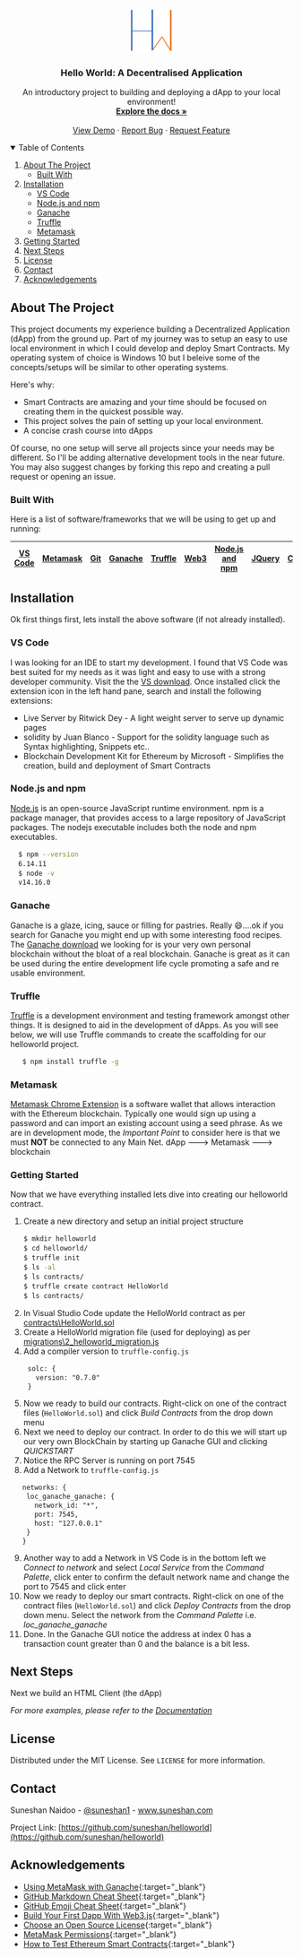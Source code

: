 <!-- PROJECT LOGO -->
<br />
<p align="center">
  <a href="">
    <img src="images/HWlogo.png" alt="Logo" width="80" height="80">
  </a>

  <h3 align="center">Hello World: A Decentralised Application</h3>

  <p align="center">
    An introductory project to building and deploying a dApp to your local environment!
    <br />
    <a href=""><strong>Explore the docs »</strong></a>
    <br />
    <br />
    <a href="">View Demo</a>
    ·
    <a href="">Report Bug</a>
    ·
    <a href="">Request Feature</a>
  </p>
</p>



<!-- TABLE OF CONTENTS -->
<details open="open">
  <summary>Table of Contents</summary>
  <ol>
    <li>
      <a href="#about-the-project">About The Project</a>
      <ul>
        <li><a href="#built-with">Built With</a></li>
      </ul>
    </li>
    <li>
      <a href="#installation">Installation</a>
      <ul>
        <li><a href="#vs-code">VS Code</a></li>
        <li><a href="#node.js-and-npm">Node.js and npm</a></li>
        <li><a href="#ganache">Ganache</a></li>
        <li><a href="#truffle">Truffle</a></li>
        <li><a href="#metamask">Metamask</a></li>
      </ul>
    </li>
    <li><a href="#getting-started">Getting Started</a></li>
    <li><a href="#next-steps">Next Steps</a></li>
    <li><a href="#license">License</a></li>
    <li><a href="#contact">Contact</a></li>
    <li><a href="#acknowledgements">Acknowledgements</a></li>
  </ol>
</details>



<!-- ABOUT THE PROJECT -->
## About The Project

This project documents my experience building a Decentralized Application (dApp) from the ground up. Part of my journey was to setup an easy to use local environment in which I could develop and deploy Smart Contracts. My operating system of choice is Windows 10 but I beleive some of the concepts/setups will be similar to other operating systems.

Here's why:
* Smart Contracts are amazing and your time should be focused on creating them in the quickest possible way. 
* This project solves the pain of setting up your local environment.
* A concise crash course into dApps

Of course, no one setup will serve all projects since your needs may be different. So I'll be adding alternative development tools in the near future. You may also suggest changes by forking this repo and creating a pull request or opening an issue.



### Built With

Here is a list of software/frameworks that we will be using to get up and running:

[VS Code](https://code.visualstudio.com/) | [Metamask](https://chrome.google.com/webstore/detail/metamask/nkbihfbeogaeaoehlefnkodbefgpgknn) | [Git](https://git-scm.com/downloads) | [Ganache](https://www.trufflesuite.com/ganache) | [Truffle](https://www.trufflesuite.com/truffle) | [Web3](https://web3js.readthedocs.io/en/v1.3.4/#) | [Node.js and npm](https://nodejs.org/en/) | [JQuery](https://jquery.com) | [Chrome](https://www.google.com/chrome/) 
----------------------------- | ------------------------------ | ------------------------- | ----------------------------- | ----------------------------- | ------------------------------ | ------------------------- | ----------------------------- | -----------------------------


## Installation

Ok first things first, lets install the above software (if not already installed).

### VS Code

I was looking for an IDE to start my development. I found that VS Code was best suited for my needs as it was light and easy to use with a strong developer community. Visit the the [VS download](https://code.visualstudio.com/docs/?dv=win64user). Once installed click the extension icon in the left hand pane, search and install the following extensions:
* Live Server by Ritwick Dey - A light weight server to serve up dynamic pages
* solidity by Juan Blanco - Support for the solidity language such as Syntax highlighting, Snippets etc..
* Blockchain Development Kit for Ethereum by Microsoft - Simplifies the creation, build and deployment of Smart Contracts

### Node.js and npm

[Node.js](https://nodejs.org/dist/v14.16.0/node-v14.16.0-x64.msi) is an open-source JavaScript runtime environment. npm is a package manager, that provides access to a large repository of JavaScript packages. The nodejs executable includes both the node and npm executables.

 ```sh
   $ npm --version
   6.14.11
   $ node -v
   v14.16.0
  ```

### Ganache

Ganache is a glaze, icing, sauce or filling for pastries. Really :smile:....ok if you search for Ganache you might end up with some interesting food recipes. The [Ganache download](https://github.com/trufflesuite/ganache/releases/download/v2.5.4/Ganache-2.5.4-win-x64.appx) we looking for is your very own personal blockchain without the bloat of a real blockchain. Ganache is great as it can be used during the entire development life cycle promoting a safe and re usable environment.

### Truffle

[Truffle](https://www.trufflesuite.com/truffle) is a development environment and testing framework amongst other things. It is designed to aid in the development of dApps. As you will see below, we will use Truffle commands to create the scaffolding for our helloworld project.

```sh
   $ npm install truffle -g
  ```


### Metamask

[Metamask Chrome Extension](https://chrome.google.com/webstore/detail/metamask/nkbihfbeogaeaoehlefnkodbefgpgknn) is a software wallet that allows interaction with the Ethereum blockchain. Typically one would sign up using a password and can import an existing account using a seed phrase. As we are in development mode, the *Important Point* to consider here is that we must **NOT** be connected to any Main Net.
dApp ---> Metamask ---> blockchain

<!-- GETTING STARTED -->
### Getting Started

Now that we have everything installed lets dive into creating our helloworld contract.

1. Create a new directory and setup an initial project structure
   ```sh
   $ mkdir helloworld
   $ cd helloworld/
   $ truffle init
   $ ls -al
   $ ls contracts/
   $ truffle create contract HelloWorld
   $ ls contracts/
   ```
2. In Visual Studio Code update the HelloWorld contract as per [contracts\HelloWorld.sol](https://github.com/suneshan/helloworld/blob/master/contracts/HelloWorld.sol)
3. Create a HelloWorld migration file (used for deploying) as per [migrations\2_helloworld_migration.js](https://github.com/suneshan/helloworld/blob/master/migrations/2_helloworld_migration.js)
4. Add a compiler version to `truffle-config.js`
   ```JS
    solc: {
      version: "0.7.0"
    }
   ```
5. Now we ready to build our contracts. Right-click on one of the contract files (`HelloWorld.sol`) and click _Build Contracts_ from the drop down menu
6. Next we need to deploy our contract. In order to do this we will start up our very own BlockChain by starting up Ganache GUI and clicking _QUICKSTART_
7. Notice the RPC Server is running on port 7545 
8. Add a Network to `truffle-config.js`
  ```JS
     networks: {
      loc_ganache_ganache: {
        network_id: "*",
        port: 7545,
        host: "127.0.0.1"
      }
     }
   ```
9. Another way to add a Network in VS Code is in the bottom left we _Connect to network_ and select _Local Service_ from the _Command Palette_, click enter to confirm the default network name and change the port to 7545 and click enter
10. Now we ready to deploy our smart contracts. Right-click on one of the contract files (`HelloWorld.sol`) and click _Deploy Contracts_ from the drop down menu. Select the network from the _Command Palette_ i.e. _loc_ganache_ganache_
11. Done. In the Ganache GUI notice the address at index 0 has a transaction count greater than 0 and the balance is a bit less.

<!-- NEXT STEPS -->
## Next Steps

Next we build an HTML Client (the dApp) 

_For more examples, please refer to the [Documentation](https://suneshan.com/dapp/helloworld)_



<!-- LICENSE -->
## License

Distributed under the MIT License. See `LICENSE` for more information.



<!-- CONTACT -->
## Contact

Suneshan Naidoo - [@suneshan1](https://twitter.com/suneshan1) - www.suneshan.com

Project Link: [https://github.com/suneshan/helloworld](https://github.com/suneshan/helloworld)



<!-- ACKNOWLEDGEMENTS -->
## Acknowledgements
* [Using MetaMask with Ganache](https://www.trufflesuite.com/docs/truffle/getting-started/truffle-with-metamask#using-metamask-with-ganache){:target="_blank"}
* [GitHub Markdown Cheat Sheet](https://github.com/adam-p/markdown-here/wiki/Markdown-Cheatsheet#code){:target="_blank"}
* [GitHub Emoji Cheat Sheet](https://www.webpagefx.com/tools/emoji-cheat-sheet){:target="_blank"}
* [Build Your First Dapp With Web3.js](https://betterprogramming.pub/build-your-first-dapp-with-web3-js-9a7306d16a61){:target="_blank"}
* [Choose an Open Source License](https://choosealicense.com){:target="_blank"}
* [MetaMask Permissions](https://docs.metamask.io/guide/rpc-api.html#permissions){:target="_blank"}
* [How to Test Ethereum Smart Contracts](https://betterprogramming.pub/how-to-test-ethereum-smart-contracts-35abc8fa199d){:target="_blank"}
